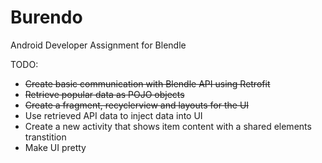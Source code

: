 # Burendo
Android Developer Assignment for Blendle


TODO:

* ~~Create basic communication with Blendle API using Retrofit~~
* ~~Retrieve popular data as POJO objects~~
* ~~Create a fragment, recyclerview and layouts for the UI~~
* Use retrieved API data to inject data into UI
* Create a new activity that shows item content with a shared elements transtition
* Make UI pretty 
